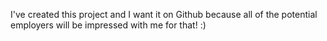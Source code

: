 I've created this project and I want it on Github because all of the potential employers will be impressed with me for that! :) 